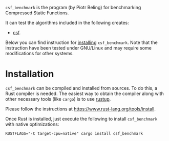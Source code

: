 `csf_benchmark` is the program (by Piotr Beling) for benchmarking Compressed Static Functions.

It can test the algorithms included in the following creates:
- [csf](https://crates.io/crates/csf).

Below you can find instruction for [installing](#installation) `csf_benchmark`.
Note that the instruction have been tested under GNU/Linux and may require some modifications for other systems.

# Installation
`csf_benchmark` can be compiled and installed from sources. To do this, a Rust compiler is needed.
The easiest way to obtain the compiler along with other necessary tools (like `cargo`) is
to use [rustup](https://www.rust-lang.org/tools/install).

Please follow the instructions at <https://www.rust-lang.org/tools/install>.

Once Rust is installed, just execute the following to install `csf_benchmark` with native optimizations:

```RUSTFLAGS="-C target-cpu=native" cargo install csf_benchmark```
